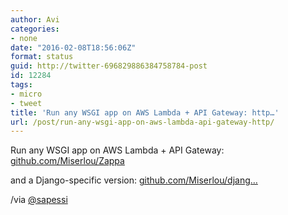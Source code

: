 ```yaml
---
author: Avi
categories:
- none
date: "2016-02-08T18:56:06Z"
format: status
guid: http://twitter-696829886384758784-post
id: 12284
tags:
- micro
- tweet
title: 'Run any WSGI app on AWS Lambda + API Gateway: http…'
url: /post/run-any-wsgi-app-on-aws-lambda-api-gateway-http/
---
```

Run any WSGI app on AWS Lambda + API Gateway: [github.com/Miserlou/Zappa](https://github.com/Miserlou/Zappa)

and a Django-specific version: [github.com/Miserlou/djang…](https://github.com/Miserlou/django-zappa)

/via [@sapessi](http://twitter.com/sapessi)